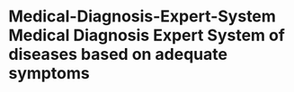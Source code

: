 # Medical-Diagnosis-Expert-System<br>Medical Diagnosis Expert System of diseases based on adequate symptoms 
